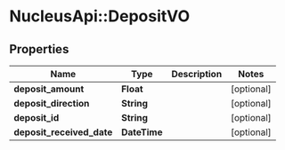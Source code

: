 # NucleusApi::DepositVO

## Properties
Name | Type | Description | Notes
------------ | ------------- | ------------- | -------------
**deposit_amount** | **Float** |  | [optional] 
**deposit_direction** | **String** |  | [optional] 
**deposit_id** | **String** |  | [optional] 
**deposit_received_date** | **DateTime** |  | [optional] 



